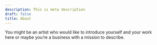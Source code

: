 ```yaml
---
description: This is meta description
draft: false
title: About
---
```


You might be an artist who would like to introduce yourself and your work here or maybe you&rsquo;re a business with a mission to describe.